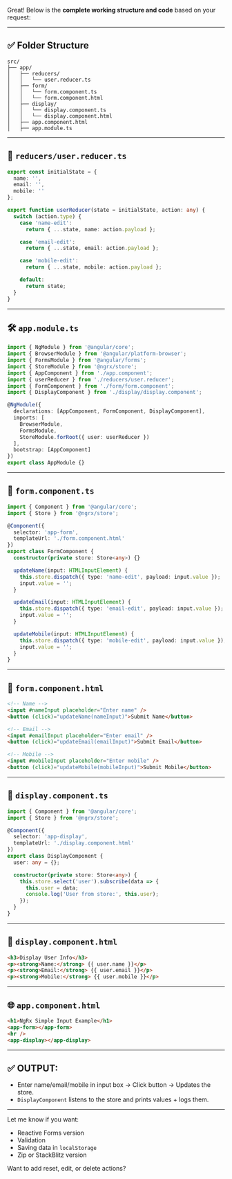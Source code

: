 Great! Below is the **complete working structure and code** based on your request:

---

## ✅ Folder Structure

```
src/
├── app/
│   ├── reducers/
│   │   └── user.reducer.ts
│   ├── form/
│   │   └── form.component.ts
│   │   └── form.component.html
│   ├── display/
│   │   └── display.component.ts
│   │   └── display.component.html
│   ├── app.component.html
│   ├── app.module.ts
```

---

## 📁 `reducers/user.reducer.ts`

```ts
export const initialState = {
  name: '',
  email: '',
  mobile: ''
};

export function userReducer(state = initialState, action: any) {
  switch (action.type) {
    case 'name-edit':
      return { ...state, name: action.payload };

    case 'email-edit':
      return { ...state, email: action.payload };

    case 'mobile-edit':
      return { ...state, mobile: action.payload };

    default:
      return state;
  }
}
```

---

## 🛠️ `app.module.ts`

```ts
import { NgModule } from '@angular/core';
import { BrowserModule } from '@angular/platform-browser';
import { FormsModule } from '@angular/forms';
import { StoreModule } from '@ngrx/store';
import { AppComponent } from './app.component';
import { userReducer } from './reducers/user.reducer';
import { FormComponent } from './form/form.component';
import { DisplayComponent } from './display/display.component';

@NgModule({
  declarations: [AppComponent, FormComponent, DisplayComponent],
  imports: [
    BrowserModule,
    FormsModule,
    StoreModule.forRoot({ user: userReducer })
  ],
  bootstrap: [AppComponent]
})
export class AppModule {}
```

---

## 🧠 `form.component.ts`

```ts
import { Component } from '@angular/core';
import { Store } from '@ngrx/store';

@Component({
  selector: 'app-form',
  templateUrl: './form.component.html'
})
export class FormComponent {
  constructor(private store: Store<any>) {}

  updateName(input: HTMLInputElement) {
    this.store.dispatch({ type: 'name-edit', payload: input.value });
    input.value = '';
  }

  updateEmail(input: HTMLInputElement) {
    this.store.dispatch({ type: 'email-edit', payload: input.value });
    input.value = '';
  }

  updateMobile(input: HTMLInputElement) {
    this.store.dispatch({ type: 'mobile-edit', payload: input.value });
    input.value = '';
  }
}
```

---

## 🧾 `form.component.html`

```html
<!-- Name -->
<input #nameInput placeholder="Enter name" />
<button (click)="updateName(nameInput)">Submit Name</button>

<!-- Email -->
<input #emailInput placeholder="Enter email" />
<button (click)="updateEmail(emailInput)">Submit Email</button>

<!-- Mobile -->
<input #mobileInput placeholder="Enter mobile" />
<button (click)="updateMobile(mobileInput)">Submit Mobile</button>
```

---

## 🧠 `display.component.ts`

```ts
import { Component } from '@angular/core';
import { Store } from '@ngrx/store';

@Component({
  selector: 'app-display',
  templateUrl: './display.component.html'
})
export class DisplayComponent {
  user: any = {};

  constructor(private store: Store<any>) {
    this.store.select('user').subscribe(data => {
      this.user = data;
      console.log('User from store:', this.user);
    });
  }
}
```

---

## 🎨 `display.component.html`

```html
<h3>Display User Info</h3>
<p><strong>Name:</strong> {{ user.name }}</p>
<p><strong>Email:</strong> {{ user.email }}</p>
<p><strong>Mobile:</strong> {{ user.mobile }}</p>
```

---

## 🌐 `app.component.html`

```html
<h1>NgRx Simple Input Example</h1>
<app-form></app-form>
<hr />
<app-display></app-display>
```

---

## ✅ OUTPUT:

* Enter name/email/mobile in input box → Click button → Updates the store.
* `DisplayComponent` listens to the store and prints values + logs them.

---

Let me know if you want:

* Reactive Forms version
* Validation
* Saving data in `localStorage`
* Zip or StackBlitz version

Want to add reset, edit, or delete actions?
